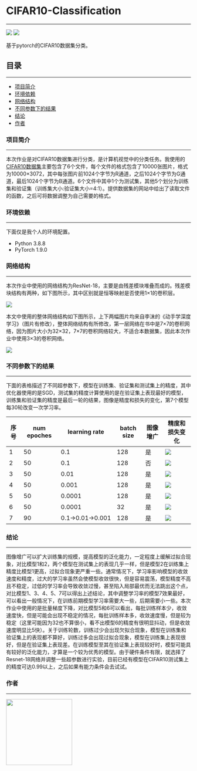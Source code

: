 # CIFAR10-Classification
___

![](https://img.shields.io/badge/language-python-blue) ![](https://img.shields.io/badge/-pytorch-orange)


基于pytorch的CIFAR10数据集分类。

## 目录
___
* [项目简介](#项目简介)
* [环境依赖](#环境依赖)
* [网络结构](#网络结构)
* [不同参数下的结果](#不同参数下的结果)
* [结论](#结论)
* [作者](#作者)


### 项目简介
___
本次作业是对CIFAR10数据集进行分类，是计算机视觉中的分类任务。我使用的[CIFAR10数据集](http://www.cs.toronto.edu/~kriz/cifar.html)主要包含了6个文件，每个文件的格式包含了10000张图片，格式为10000×3072，其中每张图片前1024个字节为R通道，之后1024个字节为G通道，最后1024个字节为B通道。6个文件中其中1个为测试集，其他5个划分为训练集和验证集（训练集大小:验证集大小=4:1）。提供数据集的网站中给出了读取文件的函数，之后可将数据调整为自己需要的格式。


### 环境依赖
___
下面仅是我个人的环境配置。
* Python 3.8.8
* PyTorch 1.9.0

### 网络结构
___
本次作业中使用的网络结构为ResNet-18，主要是由残差模块堆叠而成的。残差模块结构有两种，如下图所示，其中区别就是恒等映射是否使用1×1的卷积层。

![](https://github.com/South1999/CIFAR10-Classification/blob/main/img/%E5%9B%BE1.jpg?raw=true)

本文中使用的整体网络结构如下图所示，上下两幅图片均来自李沫的《动手学深度学习》（图片有修改），整体网络结构有所修改，第一层网络在书中是7×7的卷积网络，因为图片大小为32×32，7×7的卷积网络较大，不适合本数据集，因此本次作业中使用3×3的卷积网络。

![](https://github.com/South1999/CIFAR10-Classification/blob/main/img/%E5%9B%BE2.jpg?raw=true)

### 不同参数下的结果
___
下面的表格描述了不同超参数下，模型在训练集、验证集和测试集上的精度，其中优化器使用的是SGD，测试集的精度计算使用的是在验证集上表现最好的模型，训练集和验证集的精度是最后一轮的结果，图像是精度和损失的变化，第7个模型每30轮改变一次学习率。

| 序号 | num epoches | learning rate  | batch size | 图像增广 |                                         精度和损失变化                                          |
| ---- | ----------- | -------------- | ---------- | -------- | ---------------------------------------------------------------------------------------------- |
| 1    | 50          | 0.1            | 128        | 是       | ![](https://github.com/South1999/CIFAR10-Classification/blob/main/img/%E5%9B%BE3.jpg?raw=true) |
| 2    | 50          | 0.1            | 128        | 否       | ![](https://github.com/South1999/CIFAR10-Classification/blob/main/img/%E5%9B%BE4.jpg?raw=true) |
| 3    | 50          | 0.01           | 128        | 是       | ![](https://github.com/South1999/CIFAR10-Classification/blob/main/img/%E5%9B%BE5.jpg?raw=true) |
| 4    | 50          | 0.001          | 128        | 是       | ![](https://github.com/South1999/CIFAR10-Classification/blob/main/img/%E5%9B%BE6.jpg?raw=true) |
| 5    | 50          | 0.0001         | 128        | 是       | ![](https://github.com/South1999/CIFAR10-Classification/blob/main/img/%E5%9B%BE7.jpg?raw=true) |
| 6    | 50          | 0.0001         | 32         | 是       | ![](https://github.com/South1999/CIFAR10-Classification/blob/main/img/%E5%9B%BE8.jpg?raw=true) |
| 7    | 90          | 0.1→0.01→0.001 | 128        | 是       | ![](https://github.com/South1999/CIFAR10-Classification/blob/main/img/%E5%9B%BE9.jpg?raw=true) |


### 结论
___
图像增广可以扩大训练集的规模，提高模型的泛化能力，一定程度上缓解过拟合现象，对比模型1和2，两个模型在测试集上的表现几乎一样，但是模型2在训练集上精度比模型1更高，过拟合现象更严重一些。通常情况下，学习率影响模型的收敛速度和精度，过大的学习率虽然会使模型收敛很快，但是容易震荡，模型精度不高且不稳定，过低的学习率会导致收敛过慢，甚至陷入局部最优而无法跳出这个点，对比模型1、3、4、5、7可以得出上述结论，其中调整学习率的模型7效果最好，可以看出一般情况下，在训练前期模型学习率需要大一些，后期需要小一些。本次作业中使用的是批量梯度下降，对比模型5和6可以看出，每批训练样本少，收敛速度快，但是可能会出现不稳定的情况，每批训练样本多，收敛速度慢，但是较为稳定（这里可能因为32也不算很小，看不出模型6的精度有很明显抖动，但是收敛速度明显比5快）。关于训练轮数，训练过少会出现欠拟合现象，模型在训练集和验证集上的表现都不算好，训练过多会出现过拟合现象，模型在训练集上表现很好，但是在验证集上表现差。在训练模型至其在验证集上表现较好时，模型可能具有较好的泛化能力，才算是一个较为优秀的模型。由于硬件条件有限，就选择了Resnet-18网络并调整一些超参数进行实验，目前已经有模型在CIFAR10测试集上的精度可达0.99以上，之后如果有能力条件会去试试。

### 作者
___
<a href="https://github.com/South1999"><img src="https://avatars.githubusercontent.com/u/37793548?v=4" width=180 height=180/></a>
